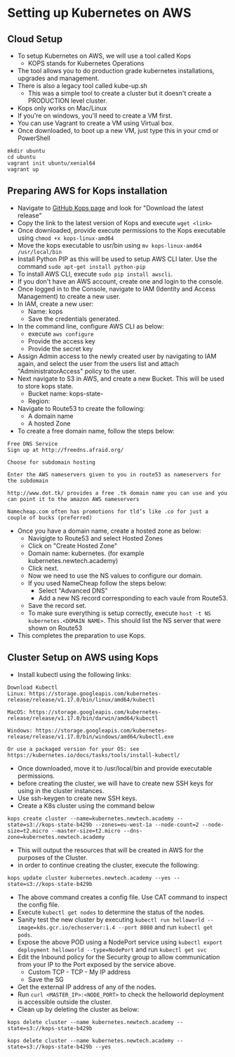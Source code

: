 # Setting up Kubernetes on AWS
## Cloud Setup
- To setup Kubernetes on AWS, we will use a tool called Kops
  - KOPS stands for Kubernetes Operations
- The tool allows you to do production grade kubernetes installations, upgrades and management.
- There is also a legacy tool called kube-up.sh
  - This was a simple tool to create a cluster but it doesn't create a PRODUCTION level cluster.
- Kops only works on Mac/Linux
- If you're on windows, you'll need to create a VM first.
- You can use Vagrant to create a VM using Virtual box.
- Once downloaded, to boot up a new VM, just type this in your cmd or PowerShell
```
mkdir ubuntu
cd ubuntu
vagrant init ubuntu/xenial64
vagrant up
```


## Preparing AWS for Kops installation
- Navigate to [GitHub Kops page](https://github.com/kubernetes/kops) and look for "Download the latest release"
- Copy the link to the latest version of Kops and execute `wget <link>`
- Once downloaded, provide execute permissions to the Kops executable using `chmod +x kops-linux-amd64`
- Move the kops executable to usr/bin using `mv kops-linux-amd64 /usr/local/bin`
- Install Python PIP as this will be used to setup AWS CLI later. Use the command `sudo apt-get install python-pip`
- To install AWS CLI, execute `sudo pip install awscli`.
- If you don't have an AWS account, create one and login to the console.
- Once logged in to the Console, navigate to IAM (Identity and Access Management) to create a new user.
- In IAM, create a new user:
  - Name: kops
  - Save the credentials generated.
- In the command line, configure AWS CLI as below:
  - execute `aws configure`
  - Provide the access key
  - Provide the secret key
- Assign Admin access to the newly created user by navigating to IAM again, and select the user from the users list and attach "AdministratorAccess" policy to the user.
- Next navigate to S3 in AWS, and create a new Bucket. This will be used to store kops state.
  - Bucket name: kops-state-<SOME RANDOM STRING>
  - Region: <Your preference>
- Navigate to Route53 to create the following:
  - A domain name
  - A hosted Zone
- To create a free domain name, follow the steps below:
```
Free DNS Service
Sign up at http://freedns.afraid.org/

Choose for subdomain hosting

Enter the AWS nameservers given to you in route53 as nameservers for the subdomain

http://www.dot.tk/ provides a free .tk domain name you can use and you can point it to the amazon AWS nameservers

Namecheap.com often has promotions for tld’s like .co for just a couple of bucks (preferred)
```
- Once you have a domain name, create a hosted zone as below:
  - Navigigte to Route53 and select Hosted Zones
  - Click on "Create Hosted Zone"
  - Domain name: kubernetes.<DOMAIN NAME> (for example kubernetes.newtech.academy)
  - Click next.
  - Now we need to use the NS values to configure our domain.
  - If you used NameCheap follow the steps below:
    - Select "Advanced DNS"
    - Add a new NS record corresponding to each vaule from Route53.
  - Save the record set.
  - To make sure everything is setup correctly, execute `host -t NS kubernetes.<DOMAIN NAME>`. This should list the NS server that were shown on Route53
- This completes the preparation to use Kops.


## Cluster Setup on AWS using Kops
- Install kubectl using the following links:
```
Download Kubectl
Linux: https://storage.googleapis.com/kubernetes-release/release/v1.17.0/bin/linux/amd64/kubectl

MacOS: https://storage.googleapis.com/kubernetes-release/release/v1.17.0/bin/darwin/amd64/kubectl

Windows: https://storage.googleapis.com/kubernetes-release/release/v1.17.0/bin/windows/amd64/kubectl.exe

Or use a packaged version for your OS: see https://kubernetes.io/docs/tasks/tools/install-kubectl/
```

- Once downloaded, move it to /usr/local/bin and provide executable permissions.
- before creating the cluster, we will have to create new SSH keys for using in the cluster instances.
- Use ssh-keygen to create new SSH keys.
- Create a K8s cluster using the command below

```
kops create cluster --name=kubernetes.newtech.academy --state=s3://kops-state-b429b --zones=eu-west-1a --node-count=2 --node-size=t2.micro --master-size=t2.micro --dns-zone=kubernetes.newtech.academy
```
- This will output the resources that will be created in AWS for the purposes of the Cluster.
- in order to continue creating the cluster, execute the following:
```
kops update cluster kubernetes.newtech.academy --yes --state=s3://kops-state-b429b
```
- The above command creates a config file. Use CAT command to inspect the config file.
- Execute `kubectl get nodes` to determine the status of the nodes.
- Sanity test the new cluster by executing `kubectl run helloworld --image=k8s.gcr.io/echoserver:1.4 --port 8080` and run `kubectl get pods`.
- Expose the above POD using a NodePort service using `kubectl export deployment helloworld --type=NodePort` and run `kubectl get svc`
- Edit the Inbound policy for the Security group to allow communication from your IP to the Port exposed by the service above.
  - Custom TCP - TCP - My IP address
  - Save the SG
- Get the external IP address of any of the nodes.
- Run `curl <MASTER_IP>:<NODE_PORT>` to check the helloworld deployment is accessible outside the cluster.
- Clean up by deleting the cluster as below:
```
kops delete cluster --name kubernetes.newtech.academy --state=s3://kops-state-b429b

kops delete cluster --name kubernetes.newtech.academy --state=s3://kops-state-b429b --yes

```

